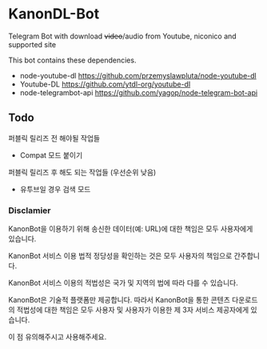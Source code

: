 # KanonDL-Bot

Telegram Bot with download ~~video~~/audio from Youtube, niconico and supported site

This bot contains these dependencies.

* node-youtube-dl https://github.com/przemyslawpluta/node-youtube-dl
* Youtube-DL https://github.com/ytdl-org/youtube-dl
* node-telegrambot-api https://github.com/yagop/node-telegram-bot-api

## Todo

퍼블릭 릴리즈 전 해야될 작업들

* Compat 모드 붙이기

퍼블릭 릴리즈 후 해도 되는 작업들 (우선순위 낮음)

* 유투브일 경우 검색 모드

### Disclamier
KanonBot을 이용하기 위해 송신한 데이터(예: URL)에 대한 책임은 모두 사용자에게 있습니다.

KanonBot 서비스 이용 법적 정당성을 확인하는 것은 모두 사용자의 책임으로 간주합니다.

KanonBot 서비스 이용의 적법성은 국가 및 지역의 법에 따라 다를 수 있습니다.

KanonBot은 기술적 플랫폼만 제공합니다. 따라서 KanonBot을 통한 콘텐츠 다운로드의 적법성에 대한 책임은 모두 사용자 및 사용자가 이용한 제 3자 서비스 제공자에게 있습니다.

이 점 유의해주시고 사용해주세요.